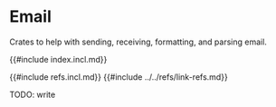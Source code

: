 # Email

Crates to help with sending, receiving, formatting, and parsing email.

{{#include index.incl.md}}

{{#include refs.incl.md}}
{{#include ../../refs/link-refs.md}}

<div class="hidden">
TODO: write
</div>
